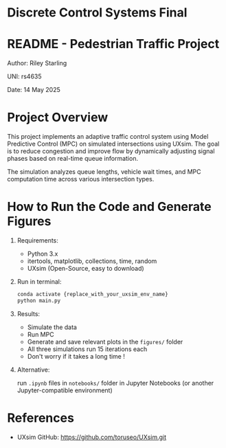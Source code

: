 # Discrete Control Systems Final

README - Pedestrian Traffic Project
===========================

Author: Riley Starling

UNI: rs4635

Date: 14 May 2025

Project Overview
===========================

This project implements an adaptive traffic control system using Model Predictive Control (MPC) on simulated intersections using UXsim. The goal is to reduce congestion and improve flow by dynamically adjusting signal phases based on real-time queue information.

The simulation analyzes queue lengths, vehicle wait times, and MPC computation time across various intersection types.

How to Run the Code and Generate Figures
===========================

1. Requirements:
   - Python 3.x
   - itertools, matplotlib, collections, time, random
   - UXsim (Open-Source, easy to download)
              
   
2. Run in terminal:
   ```bash
   conda activate {replace_with_your_uxsim_env_name}
   python main.py
   
3. Results:
      - Simulate the data
      - Run MPC
      - Generate and save relevant plots in the `figures/` folder
      - All three simulations run 15 iterations each
      - Don't worry if it takes a long time !
    
4. Alternative:
   
   run `.ipynb` files in `notebooks/` folder in Jupyter Notebooks (or another Jupyter-compatible environment)

References
===========================

- UXsim GitHub: https://github.com/toruseo/UXsim.git
